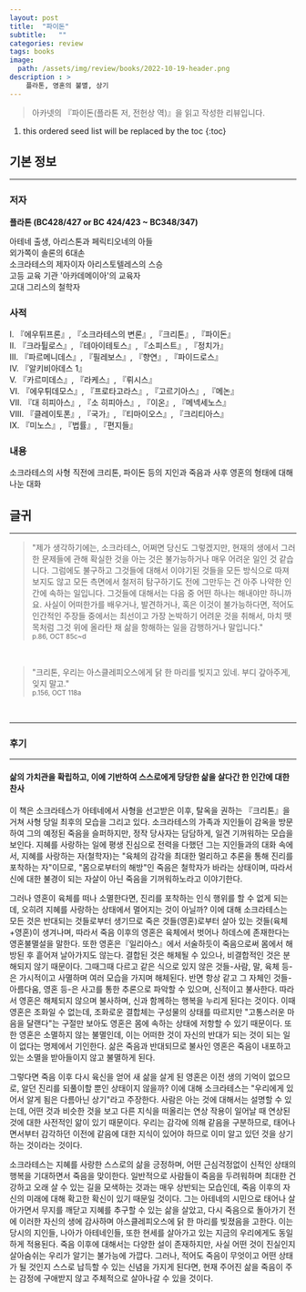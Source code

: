 ```yaml
---
layout: post
title:  "파이돈"
subtitle:   ""
categories: review
tags: books
image:
  path: /assets/img/review/books/2022-10-19-header.png
description : >
    플라톤, 영혼의 불멸, 상기
---
```


> 아카넷의 『파이돈(플라톤 저, 전헌상 역)』을 읽고 작성한 리뷰입니다.

<!--more-->

1. this ordered seed list will be replaced by the toc
{:toc}

## 기본 정보
---
### 저자
**플라톤 (BC428/427 or BC 424/423 ~ BC348/347)**   
   
아테네 출생, 아리스톤과 페릭티오네의 아들      
외가쪽이 솔론의 6대손   
소크라테스의 제자이자 아리스토텔레스의 스승   
고등 교육 기관 '아카데메이아'의 교육자   
고대 그리스의 철학자   

### 사적   
I. 『에우튀프론』, 『소크라테스의 변론』, 『크리톤』, 『파이돈』      
II. 『크라튈로스』, 『테아이테토스』, 『소피스트』, 『정치가』   
III. 『파르메니데스』, 『필레보스』, 『향연』, 『파이드로스』   
IV. 『알키비아데스 1』   
V. 『카르미데스』, 『라케스』, 『뤼시스』   
VI. 『에우튀데모스』, 『프로타고라스』, 『고르기아스』, 『메논』   
VII. 『대 히피아스』, 『소 히피아스』, 『이온』, 『메넥세노스』   
VIII. 『클레이토폰』, 『국가』, 『티마이오스』, 『크리티아스』   
IX. 『미노스』, 『법률』, 『편지들』   


### 내용
소크라테스의 사형 직전에 크리톤, 파이돈 등의 지인과 죽음과 사후 영혼의 형태에 대해 나눈 대화

## 글귀
---

> "제가 생각하기에는, 소크라테스, 어쩌면 당신도 그렇겠지만, 현재의 생에서 그러한 문제들에 관해 확실한 것을 아는 것은 불가능하거나 매우 어려운 일인 것 같습니다. 그럼에도 불구하고 그것들에 대해서 이야기된 것들을 모든 방식으로 따져보지도 않고 모든 측면에서 철저히 탐구하기도 전에 그만두는 건 아주 나약한 인간에 속하는 일입니다. 그것들에 대해서는 다음 중 어떤 하나는 해내야만 하니까요. 사실이 어떠한가를 배우거나, 발견하거나, 혹은 이것이 불가능하다면, 적어도 인간적인 주장들 중에서는 최선이고 가장 논박하기 어려운 것을 취해서, 마치 뗏목처럼 그것 위에 올라탄 채 삶을 항해하는 일을 감행하거나 말입니다."   
> <small class="figcaption">p.86, OCT 85c~d</small>

<br/>

> "크리톤, 우리는 아스클레피오스에게 닭 한 마리를 빚지고 있네. 부디 갚아주게, 잊지 말고."   
> <small class="figcaption">p.156, OCT 118a</small>

<br/>


---
### 후기
---
#### 삶의 가치관을 확립하고, 이에 기반하여 스스로에게 당당한 삶을 살다간 한 인간에 대한 찬사
이 책은 소크라테스가 아테네에서 사형을 선고받은 이후, 탈옥을 권하는 『크리톤』을 거쳐 사형 당일 최후의 모습을 그리고 있다. 소크라테스의 가족과 지인들이 감옥을 방문하여 그의 예정된 죽음을 슬퍼하지만, 정작 당사자는 담담하게, 일견 기꺼워하는 모습을 보인다. 지혜를 사랑하는 일에 평생 진심으로 전력을 다했던 그는 지인들과의 대화 속에서, 지혜를 사랑하는 자(철학자)는 "육체의 감각을 최대한 멀리하고 추론을 통해 진리를 포착하는 자"이므로, "몸으로부터의 해방"인 죽음은 철학자가 바라는 상태이며, 따라서 신에 대한 불경이 되는 자살이 아닌 죽음을 기꺼워하노라고 이야기한다. 

그러나 영혼이 육체를 떠나 소멸한다면, 진리를 포착하는 인식 행위를 할 수 없게 되는데, 오히려 지혜를 사랑하는 상태에서 멀어지는 것이 아닐까? 이에 대해 소크라테스는 모든 것은 반대되는 것들로부터 생기므로 죽은 것들(영혼)로부터 살아 있는 것들(육체+영혼)이 생겨나며, 따라서 죽음 이후의 영혼은 육체에서 벗어나 하데스에 존재한다는 영혼불멸설을 말한다. 
또한 영혼은『일리아스』에서 서술하듯이 죽음으로써 몸에서 해방된 후 흩어져 날아가지도 않는다. 결합된 것은 해체될 수 있으나, 비결합적인 것은 분해되지 않기 때문이다. 그때그때 다르고 같은 식으로 있지 않은 것들-사람, 말, 육체 등-은 가시적이고 사멸하며 여러 모습을 가지며 해체된다. 반면 항상 같고 그 자체인 것들-아름다움, 영혼 등-은 사고를 통한 추론으로 파악할 수 있으며, 신적이고 불사한다. 따라서 영혼은 해체되지 않으며 불사하며, 신과 함께하는 행복을 누리게 된다는 것이다. 이때 영혼은 조화일 수 없는데, 조화로운 결합체는 구성물의 상태를 따르지만 "고통스러운 마음을 달랜다"는 구절만 보아도 영혼은 몸에 속하는 상태에 저항할 수 있기 때문이다. 
또한 영혼은 소멸하지 않는 불멸인데, 이는 어떠한 것이 자신의 반대가 되는 것이 되는 일이 없다는 명제에서 기인한다. 삶은 죽음과 반대되므로 불사인 영혼은 죽음이 내포하고 있는 소멸을 받아들이지 않고 불멸하게 된다.    

그렇다면 죽음 이후 다시 육신을 얻어 새 삶을 살게 된 영혼은 이전 생의 기억이 없으므로, 알던 진리를 되풀이할 뿐인 상태이지 않을까? 이에 대해 소크라테스는 "우리에게 있어서 알게 됨은 다름아닌 상기"라고 주장한다. 사람은 아는 것에 대해서는 설명할 수 있는데, 어떤 것과 비슷한 것을 보고 다른 지식을 떠올리는 연상 작용이 일어날 때 연상된 것에 대한 사전적인 앎이 있기 때문이다. 우리는 감각에 의해 같음을 구분하므로, 태어나면서부터 감각하던 이전에 같음에 대한 지식이 있어야 하므로 이미 알고 있던 것을 상기하는 것이라는 것이다.

소크라테스는 지혜를 사랑한 스스로의 삶을 긍정하며, 어떤 근심걱정없이 신적인 상태의 행복을 기대하면서 죽음을 맞이한다. 일반적으로 사람들이 죽음을 두려워하며 최대한 건강하고 오래 살 수 있는 길을 모색하는 것과는 매우 상반되는 모습인데, 죽음 이후의 자신의 미래에 대해 확고한 확신이 있기 때문일 것이다. 그는 아테네의 시민으로 태어나 살아가면서 무지를 깨닫고 지혜를 추구할 수 있는 삶을 살았고, 다시 죽음으로 돌아가기 전에 이러한 자신의 생에 감사하며 아스클레피오스에 닭 한 마리를 빚졌음을 고한다. 이는 당시의 지인들, 나아가 아테네인들, 또한 현세를 살아가고 있는 지금의 우리에게도 동일하게 적용된다. 죽음 이후에 대해서는 다양한 설이 존재하지만, 사실 어떤 것이 진실인지 살아숨쉬는 우리가 알기는 불가능에 가깝다. 그러나, 적어도 죽음이 무엇이고 어떤 상태가 될 것인지 스스로 납득할 수 있는 신념을 가지게 된다면, 현재 주어진 삶을 죽음이 주는 감정에 구애받지 않고 주체적으로 살아나갈 수 있을 것이다.



[^1]: OCT 153d   
